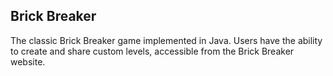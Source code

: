 Brick Breaker
----

The classic Brick Breaker game implemented in Java. Users have the ability to create and share custom levels, accessible from the Brick Breaker website.
